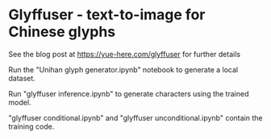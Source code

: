 # Glyffuser - text-to-image for Chinese glyphs
See the blog post at https://yue-here.com/glyffuser for further details

Run the "Unihan glyph generator.ipynb" notebook to generate a local dataset.

Run "glyffuser inference.ipynb" to generate characters using the trained model.

"glyffuser conditional.ipynb" and "glyffuser unconditional.ipynb" contain the training code.
